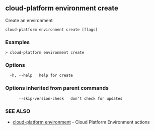 ## cloud-platform environment create

Create an environment

```
cloud-platform environment create [flags]
```

### Examples

```
> cloud-platform environment create

```

### Options

```
  -h, --help   help for create
```

### Options inherited from parent commands

```
      --skip-version-check   don't check for updates
```

### SEE ALSO

* [cloud-platform environment](cloud-platform_environment.md)	 - Cloud Platform Environment actions

